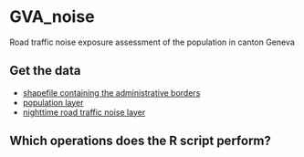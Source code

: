 # GVA_noise
Road traffic noise exposure assessment of the population in canton Geneva

## Get the data

- [shapefile containing the administrative borders](https://data.geo.admin.ch/ch.swisstopo.swissboundaries3d/swissboundaries3d_2024-01/swissboundaries3d_2024-01_2056_5728.shp.zip)
- [population layer](https://dam-api.bfs.admin.ch/hub/api/dam/assets/27965868/master)
- [nighttime road traffic noise layer](https://data.geo.admin.ch/ch.bafu.laerm-strassenlaerm_nacht/data.zip)

## Which operations does the R script perform?